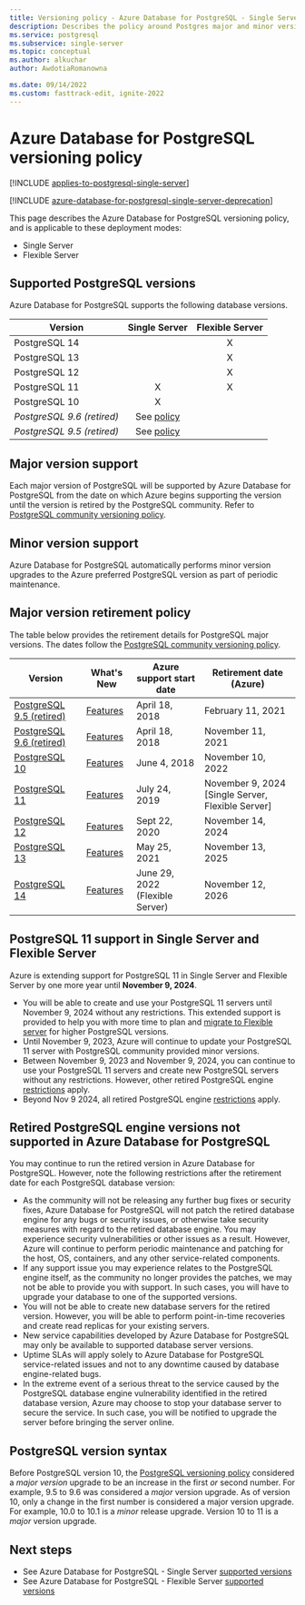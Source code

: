 ```yaml
---
title: Versioning policy - Azure Database for PostgreSQL - Single Server and Flexible Server (Preview)
description: Describes the policy around Postgres major and minor versions in Azure Database for PostgreSQL - Single Server.
ms.service: postgresql
ms.subservice: single-server
ms.topic: conceptual
ms.author: alkuchar
author: AwdotiaRomanowna

ms.date: 09/14/2022
ms.custom: fasttrack-edit, ignite-2022
---
```


# Azure Database for PostgreSQL versioning policy

[!INCLUDE [applies-to-postgresql-single-server](../includes/applies-to-postgresql-single-server.md)]

[!INCLUDE [azure-database-for-postgresql-single-server-deprecation](../includes/azure-database-for-postgresql-single-server-deprecation.md)]

This page describes the Azure Database for PostgreSQL versioning policy, and is applicable to these deployment modes:

* Single Server
* Flexible Server

## Supported  PostgreSQL versions

Azure Database for PostgreSQL supports the following database versions.

| Version | Single Server | Flexible Server |
| ----- | :------: | :----: |
| PostgreSQL 14 |   | X |
| PostgreSQL 13 |   | X |
| PostgreSQL 12 |   | X |
| PostgreSQL 11 | X | X |
| PostgreSQL 10 | X |   |
| *PostgreSQL 9.6 (retired)* | See [policy](#retired-postgresql-engine-versions-not-supported-in-azure-database-for-postgresql) |  |
| *PostgreSQL 9.5 (retired)* | See [policy](#retired-postgresql-engine-versions-not-supported-in-azure-database-for-postgresql) |  |

## Major version support

Each major version of PostgreSQL will be supported by Azure Database for PostgreSQL from the date on which Azure begins supporting the version until the version is retired by the PostgreSQL community. Refer to [PostgreSQL community versioning policy](https://www.postgresql.org/support/versioning/).

## Minor version support

Azure Database for PostgreSQL automatically performs minor version upgrades to the Azure preferred PostgreSQL version as part of periodic maintenance.

## Major version retirement policy

The table below provides the retirement details for PostgreSQL major versions. The dates follow the [PostgreSQL community versioning policy](https://www.postgresql.org/support/versioning/).

| Version | What's New | Azure support start date | Retirement date (Azure)|
| ------- | ---------- | ------------------------ | ---------------------- |
| [PostgreSQL 9.5 (retired)](https://www.postgresql.org/about/news/postgresql-132-126-1111-1016-9621-and-9525-released-2165/)| [Features](https://www.postgresql.org/docs/9.5/release-9-5.html)  | April 18, 2018	| February 11, 2021
| [PostgreSQL 9.6 (retired)](https://www.postgresql.org/about/news/postgresql-96-released-1703/) | [Features](https://wiki.postgresql.org/wiki/NewIn96) | April 18, 2018 | November 11, 2021
| [PostgreSQL 10](https://www.postgresql.org/about/news/postgresql-10-released-1786/) | [Features](https://wiki.postgresql.org/wiki/New_in_postgres_10) | June 4, 2018	| November 10, 2022
| [PostgreSQL 11](https://www.postgresql.org/about/news/postgresql-11-released-1894/) | [Features](https://www.postgresql.org/docs/11/release-11.html) | July 24, 2019	| November 9, 2024 [Single Server, Flexible Server] |
| [PostgreSQL 12](https://www.postgresql.org/about/news/postgresql-12-released-1976/) | [Features](https://www.postgresql.org/docs/12/release-12.html) | Sept 22, 2020 	| November 14, 2024
| [PostgreSQL 13](https://www.postgresql.org/about/news/postgresql-13-released-2077/) | [Features](https://www.postgresql.org/docs/13/release-13.html) | May 25, 2021 	| November 13, 2025
| [PostgreSQL 14](https://www.postgresql.org/about/news/postgresql-14-released-2318/) | [Features](https://www.postgresql.org/docs/14/release-14.html) | June 29, 2022 (Flexible Server)| November 12, 2026

## PostgreSQL 11 support in Single Server and Flexible Server

Azure is extending support for PostgreSQL 11 in Single Server and Flexible Server by one more year until **November 9, 2024**.

- You will be able to create and use your PostgreSQL 11 servers until November 9, 2024 without any restrictions. This extended support is provided to help you with more time to plan and [migrate to Flexible server](../migrate/concepts-single-to-flexible.md) for higher PostgreSQL versions.
- Until November 9, 2023, Azure will continue to update your PostgreSQL 11 server with PostgreSQL community provided minor versions.
- Between November 9, 2023 and November 9, 2024, you can continue to use your PostgreSQL 11 servers and create new PostgreSQL servers without any restrictions. However, other retired PostgreSQL engine [restrictions](#retired-postgresql-engine-versions-not-supported-in-azure-database-for-postgresql) apply.
- Beyond Nov 9 2024, all retired PostgreSQL engine [restrictions](#retired-postgresql-engine-versions-not-supported-in-azure-database-for-postgresql) apply.
  
## Retired PostgreSQL engine versions not supported in Azure Database for PostgreSQL

You may continue to run the retired version in Azure Database for PostgreSQL. However, note the following restrictions after the retirement date for each PostgreSQL database version:
- As the community will not be releasing any further bug fixes or security fixes, Azure Database for PostgreSQL will not patch the retired database engine for any bugs or security issues, or otherwise take security measures with regard to the retired database engine. You may experience security vulnerabilities or other issues as a result. However, Azure will continue to perform periodic maintenance and patching for the host, OS, containers, and any other service-related components.
- If any support issue you may experience relates to the PostgreSQL engine itself, as the community no longer provides the patches, we may not be able to provide you with support. In such cases, you will have to upgrade your database to one of the supported versions.
- You will not be able to create new database servers for the retired version. However, you will be able to perform point-in-time recoveries and create read replicas for your existing servers.
- New service capabilities developed by Azure Database for PostgreSQL may only be available to supported database server versions.
- Uptime SLAs will apply solely to Azure Database for PostgreSQL service-related issues and not to any downtime caused by database engine-related bugs.  
- In the extreme event of a serious threat to the service caused by the PostgreSQL database engine vulnerability identified in the retired database version, Azure may choose to stop your database server to secure the service. In such case, you will be notified to upgrade the server before bringing the server online.

  
## PostgreSQL version syntax

Before PostgreSQL version 10, the [PostgreSQL versioning policy](https://www.postgresql.org/support/versioning/) considered a _major version_ upgrade to be an increase in the first _or_ second number. For example, 9.5 to 9.6 was considered a _major_ version upgrade. As of version 10, only a change in the first number is considered a major version upgrade. For example, 10.0 to 10.1 is a _minor_ release upgrade. Version 10 to 11 is a _major_ version upgrade.

## Next steps

- See Azure Database for PostgreSQL - Single Server [supported versions](./concepts-supported-versions.md)
- See Azure Database for PostgreSQL - Flexible Server [supported versions](../flexible-server/concepts-supported-versions.md)
